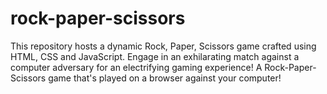 # rock-paper-scissors
This repository hosts a dynamic Rock, Paper, Scissors game crafted using HTML, CSS and JavaScript. Engage in an exhilarating match against a computer adversary for an electrifying gaming experience! A Rock-Paper-Scissors game that's played on a browser against your computer!
